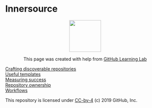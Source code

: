 <h1 style="left"><frame width="50" eight="50" text="bold" bg="green">Innersource</h1>

<p align="center"><img width="100" src="https://lab.github.com/public/images/avatar.png"></p>

<p align="center">This page was created with help from <a href="https://lab.github.com/">GitHub Learning Lab</a></p>

[Crafting discoverable repositories](discoverable/)<br>
[Useful templates](templates/)<br>
[Measuring success](metrics/)<br>
[Repository ownership](repo-ownership/)<br>
[Workflows](workflows/)

This repository is licensed under [CC-by-4](../LICENSE) (c) 2019 GitHub, Inc.
